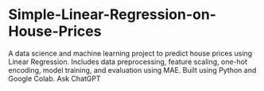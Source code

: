 # Simple-Linear-Regression-on-House-Prices
A data science and machine learning project to predict house prices using Linear Regression. Includes data preprocessing, feature scaling, one-hot encoding, model training, and evaluation using MAE. Built using Python and Google Colab.          Ask ChatGPT
